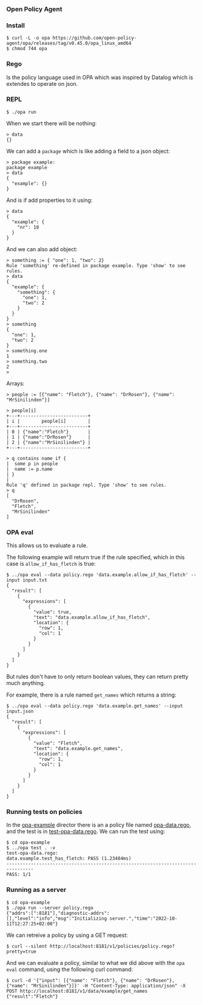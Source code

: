 ### Open Policy Agent


### Install
```console
$ curl -L -o opa https://github.com/open-policy-agent/opa/releases/tag/v0.45.0/opa_linux_amd64
$ chmod 744 opa
```

### Rego
Is the policy language used in OPA which was inspired by Datalog which is
extendes to operate on json.

### REPL
```console
$ ./opa run
```

When we start there will be nothing:
```console
> data
{}
```

We can add a `package` which is like adding a field to a json object:
```console
> package example:
package example
> data
{
  "example": {}
}
```
And is if add properties to it using:
```console
> data
{
  "example": {
    "nr": 18
  }
}
```
And we can also add object:
```console
> something := { "one": 1, "two": 2}
Rule 'something' re-defined in package example. Type 'show' to see rules.
> data
{
  "example": {
    "something": {
      "one": 1,
      "two": 2
    }
  }
}
> something
{
  "one": 1,
  "two": 2
}
> something.one
1
> something.two
2
> 
```

Arrays:
```console
> people := [{"name": "Fletch"}, {"name": "DrRosen"}, {"name": "MrSinilinden"}]
```
```console
> people[i]
+---+-------------------------+
| i |        people[i]        |
+---+-------------------------+
| 0 | {"name":"Fletch"}       |
| 1 | {"name":"DrRosen"}      |
| 2 | {"name":"MrSinilinden"} |
+---+-------------------------+
```
```console> import future.keywords
> q contains name if {
|  some p in people
|  name := p.name
| }
| 
Rule 'q' defined in package repl. Type 'show' to see rules.
> q
[
  "DrRosen",
  "Fletch",
  "MrSinilinden"
]
```

### OPA eval
This allows us to evaluate a rule.

The following example will return true if the rule specified, which in this
case is `allow_if_has_fletch` is true:
```console
$ ../opa eval --data policy.rego 'data.example.allow_if_has_fletch' --input input.txt 
{
  "result": [
    {
      "expressions": [
        {
          "value": true,
          "text": "data.example.allow_if_has_fletch",
          "location": {
            "row": 1,
            "col": 1
          }
        }
      ]
    }
  ]
}
```
But rules don't have to only return boolean values, they can return pretty much
anything. 

For example, there is a rule named `get_names` which returns a string:
```console
$ ../opa eval --data policy.rego 'data.example.get_names' --input input.json 
{
  "result": [
    {
      "expressions": [
        {
          "value": "Fletch",
          "text": "data.example.get_names",
          "location": {
            "row": 1,
            "col": 1
          }
        }
      ]
    }
  ]
}
```

### Running tests on policies
In the [opa-example](./opa-example) director there is an a policy file named
[opa-data.rego](./opa-example/opa-data.rego), and the test is in
[test-opa-data.rego](./opa-example/test-opa-data.rego). We can run the test
using: 
```console
$ cd opa-example
$ ../opa test . -v
test-opa-data.rego:
data.example.test_has_fletch: PASS (1.23484ms)
--------------------------------------------------------------------------------
PASS: 1/1
```

### Running as a server
```console
$ cd opa-example
$ ./opa run --server policy.rego
{"addrs":[":8181"],"diagnostic-addrs":[],"level":"info","msg":"Initializing server.","time":"2022-10-11T12:27:25+02:00"}
```

We can retreive a policy by using a GET request:
```console
$ curl --silent http://localhost:8181/v1/policies/policy.rego?pretty=true
```

And we can evaluate a policy, similar to what we did above with the `opa eval`
command, using the following curl command:
```console
$ curl -d '{"input": [{"name": "Fletch"}, {"name": "DrRosen"}, {"name": "MrSinilinden"}]}' -H "Content-Type: application/json" -X POST http://localhost:8181/v1/data/example/get_names
{"result":"Fletch"}
```
